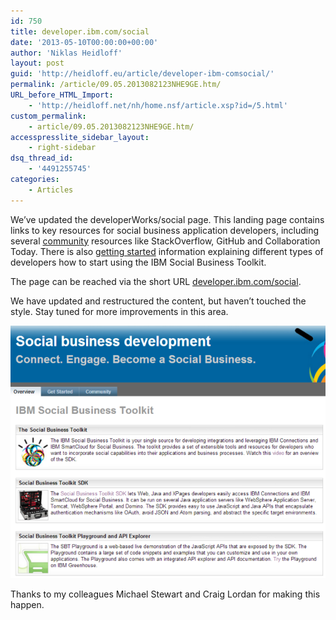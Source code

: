 ```yaml
---
id: 750
title: developer.ibm.com/social
date: '2013-05-10T00:00:00+00:00'
author: 'Niklas Heidloff'
layout: post
guid: 'http://heidloff.eu/article/developer-ibm-comsocial/'
permalink: /article/09.05.2013082123NHE9GE.htm/
URL_before_HTML_Import:
    - 'http://heidloff.net/nh/home.nsf/article.xsp?id=/5.html'
custom_permalink:
    - article/09.05.2013082123NHE9GE.htm/
accesspresslite_sidebar_layout:
    - right-sidebar
dsq_thread_id:
    - '4491255745'
categories:
    - Articles
---
```


 We’ve updated the developerWorks/social page. This landing page contains links to key resources for social business application developers, including several [community](https://www.ibm.com/developerworks/social/community.html) resources like StackOverflow, GitHub and Collaboration Today. There is also [getting started](https://www.ibm.com/developerworks/social/getstarted.html) information explaining different types of developers how to start using the IBM Social Business Toolkit.

 The page can be reached via the short URL [developer.ibm.com/social](http://developer.ibm.com/social).

 We have updated and restructured the content, but haven’t touched the style. Stay tuned for more improvements in this area.

![image](/assets/img/2013/05/newdw.png)

 Thanks to my colleagues Michael Stewart and Craig Lordan for making this happen.